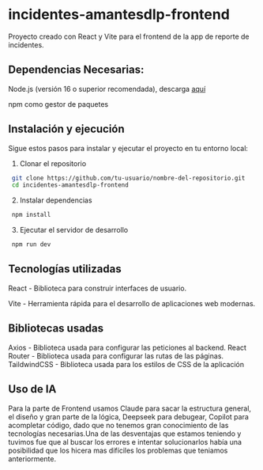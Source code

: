 # incidentes-amantesdlp-frontend
Proyecto creado con React y Vite para el frontend de la app de reporte de incidentes.

## Dependencias Necesarias:

Node.js (versión 16 o superior recomendada), descarga [aquí](https://nodejs.org/es/download)

npm como gestor de paquetes

## Instalación y ejecución

Sigue estos pasos para instalar y ejecutar el proyecto en tu entorno local:

1. Clonar el repositorio
```bash
 git clone https://github.com/tu-usuario/nombre-del-repositorio.git
 cd incidentes-amantesdlp-frontend
```

2. Instalar dependencias

```bash
 npm install 
``` 

3. Ejecutar el servidor de desarrollo

```bash
 npm run dev  
```
## Tecnologías utilizadas

React - Biblioteca para construir interfaces de usuario.

Vite - Herramienta rápida para el desarrollo de aplicaciones web modernas.

## Bibliotecas usadas

Axios - Biblioteca usada para configurar las peticiones al backend.
React Router - Biblioteca usada para configurar las rutas de las páginas.
TaildwindCSS - Biblioteca usada para los estilos de CSS de la aplicación

## Uso de IA

Para la parte de Frontend usamos Claude para sacar la estructura general, el diseño y gran parte de la lógica, Deepseek para debugear, Copilot para acompletar código, dado que no tenemos gran conocimiento de las tecnologías necesarias.Una de las desventajas que estamos teniendo y tuvimos fue que al buscar los errores e intentar solucionarlos había una posibilidad que los hicera mas difíciles los problemas que teniamos anteriormente.
